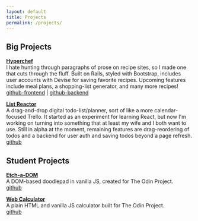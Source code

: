 ```yaml
---
layout: default
title: Projects
permalink: /projects/
---
```


## Big Projects

**[Hyperchef](https://cgardn.github.io/hyperchef/)**  
I hate hunting through paragraphs of prose on recipe sites, so I made one that cuts through the fluff. Built on Rails, styled with Bootstrap, includes user accounts with Devise for saving favorite recipes. Upcoming features include meal plans, a shopping-list generator, and many more recipes!  
[github-frontend](https://github.com/cgardn/hyperchef-frontend) | [github-backend](https://github.com/cgardn/hyperchef)

**[List Reactor](https://cgardn.github.io/list-reactor)**  
A drag-and-drop digital todo-list/planner, sort of like a more calendar-focused Trello. It started as an experiment for learning React, but now I'm working on turning into something that at least my wife and I both want to use. Still in alpha at the moment, remaining features are drag-reordering of todos and a backend for user auth and saving todos beyond a page refresh.  
[github](https://github.com/cgardn/list-reactor)



## Student Projects
**[Etch-a-DOM](https://cgardn.github.io/etch-a-sketch)**  
A DOM-based doodlepad in vanilla JS, created for The Odin Project.  
[github](https://github.com/cgardn/etch-a-sketch)  

**[Web Calculator](https://cgardn.github.io/web-calculator)**  
A plain HTML and vanilla JS calculator built for The Odin Project.  
[github](https://github.com/cgardn/web-calculator)  
